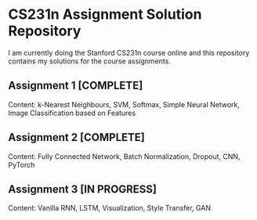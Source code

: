 # CS231n Assignment Solution Repository

I am currently doing the Stanford CS231n course online and this repository contains my solutions for the course assignments.

## Assignment 1 [COMPLETE]
Content: k-Nearest Neighbours, SVM, Softmax, Simple Neural Network, Image Classification based on Features

## Assignment 2 [COMPLETE]
Content: Fully Connected Network, Batch Normalization, Dropout, CNN, PyTorch

## Assignment 3 [IN PROGRESS]
Content: Vanilla RNN, LSTM, Visualization, Style Transfer, GAN
